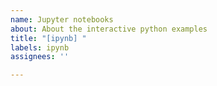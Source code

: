 ```yaml
---
name: Jupyter notebooks
about: About the interactive python examples
title: "[ipynb] "
labels: ipynb
assignees: ''

---
```



